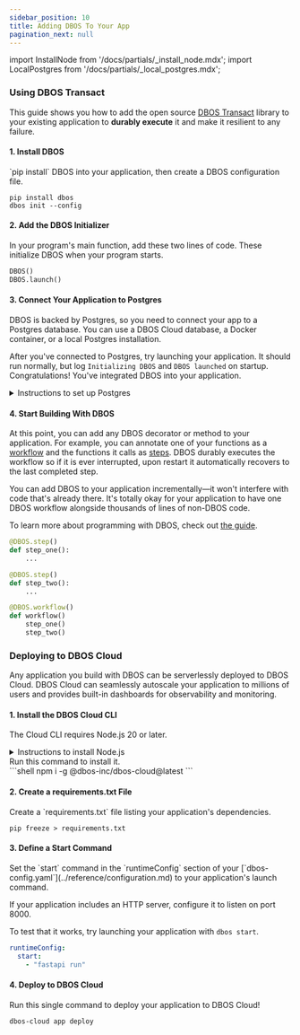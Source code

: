 ```yaml
---
sidebar_position: 10
title: Adding DBOS To Your App
pagination_next: null
---
```

import InstallNode from '/docs/partials/_install_node.mdx';
import LocalPostgres from '/docs/partials/_local_postgres.mdx';

### Using DBOS Transact

This guide shows you how to add the open source [DBOS Transact](https://github.com/dbos-inc/dbos-transact-py) library to your existing application to **durably execute** it and make it resilient to any failure.

#### 1. Install DBOS
<section className="row list">
<article className="col col--6">
`pip install` DBOS into your application, then create a DBOS configuration file.
</article>

<article className="col col--6">

```shell
pip install dbos
dbos init --config
```

</article>
</section>

#### 2. Add the DBOS Initializer
<section className="row list">
<article className="col col--6">

In your program's main function, add these two lines of code.
These initialize DBOS when your program starts.

</article>

<article className="col col--6">

```python
DBOS()
DBOS.launch()
```

</article>
</section>

#### 3. Connect Your Application to Postgres
<section className="row list">
<article className="col col--6">

DBOS is backed by Postgres, so you need to connect your app to a Postgres database.
You can use a DBOS Cloud database, a Docker container, or a local Postgres installation.

After you've connected to Postgres, try launching your application.
It should run normally, but log `Initializing DBOS` and `DBOS launched` on startup.
Congratulations!  You've integrated DBOS into your application.

</article>

<article className="col col--6">

<details>
<summary>Instructions to set up Postgres</summary>

<LocalPostgres cmd={'python3 start_postgres_docker.py'} />
</details>
</article>

</section>


#### 4. Start Building With DBOS
<section className="row list">
<article className="col col--6">

At this point, you can add any DBOS decorator or method to your application.
For example, you can annotate one of your functions as a [workflow](./workflow-tutorial.md) and the functions it calls as [steps](./step-tutorial.md).
DBOS durably executes the workflow so if it is ever interrupted, upon restart it automatically recovers to the last completed step.

You can add DBOS to your application incrementally&mdash;it won't interfere with code that's already there.
It's totally okay for your application to have one DBOS workflow alongside thousands of lines of non-DBOS code.

To learn more about programming with DBOS, check out [the guide](../programming-guide.md).

</article>

<article className="col col--6">

```python
@DBOS.step()
def step_one():
    ...

@DBOS.step()
def step_two():
    ...

@DBOS.workflow()
def workflow()
    step_one()
    step_two()
```
</article>

</section>

### Deploying to DBOS Cloud

Any application you build with DBOS can be serverlessly deployed to DBOS Cloud.
DBOS Cloud can seamlessly autoscale your application to millions of users and provides built-in dashboards for observability and monitoring.

#### 1. Install the DBOS Cloud CLI
<section className="row list">
<article className="col col--6">

The Cloud CLI requires Node.js 20 or later.
</article>

<article className="col col--6">

<details>
<summary>Instructions to install Node.js</summary>

<InstallNode />

</details>
</article>

<article className="col col--6">
Run this command to install it.
</article>

<article className="col col--6">
```shell
npm i -g @dbos-inc/dbos-cloud@latest
```
</article>
</section>

#### 2. Create a requirements.txt File
<section className="row list">
<article className="col col--6">
Create a `requirements.txt` file listing your application's dependencies.
</article>

<article className="col col--6">

```shell
pip freeze > requirements.txt
```

</article>
</section>

#### 3. Define a Start Command
<section className="row list">
<article className="col col--6">
Set the `start` command in the `runtimeConfig` section of your [`dbos-config.yaml`](../reference/configuration.md) to your application's launch command.

If your application includes an HTTP server, configure it to listen on port 8000.

To test that it works, try launching your application with `dbos start`.
</article>

<article className="col col--6">

```yaml
runtimeConfig:
  start:
    - "fastapi run"
```

</article>
</section>

#### 4. Deploy to DBOS Cloud
<section className="row list">
<article className="col col--6">
Run this single command to deploy your application to DBOS Cloud!
</article>

<article className="col col--6">

```shell
dbos-cloud app deploy
```

</article>
</section>